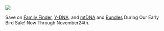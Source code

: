 ![](https://px.adentifi.com/Pixels?a_id=3976;uq=291020240248008517;)

Save on [Family Finder](https://www.familytreedna.com/products/family-finder), [Y-DNA](https://www.familytreedna.com/products/y-dna), and [mtDNA](https://www.familytreedna.com/products/mt-dna) and [Bundles](https://www.familytreedna.com/products/bundles) During Our Early Bird Sale! Now Through November24th.